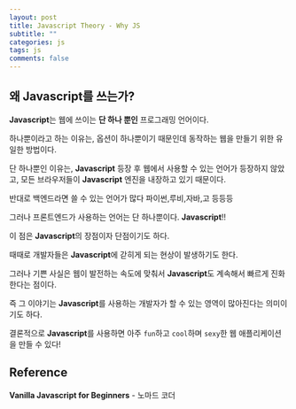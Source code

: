 ```yaml
---
layout: post
title: Javascript Theory - Why JS
subtitle: ""
categories: js
tags: js
comments: false
---
```


## 왜 Javascript를 쓰는가?

**Javascript**는 웹에 쓰이는 **단 하나 뿐인** 프로그래밍 언어이다.

하나뿐이라고 하는 이유는, 옵션이 하나뿐이기 때문인데 동작하는 웹을 만들기 위한 유일한 방법이다.

단 하나뿐인 이유는, **Javascript** 등장 후 웹에서 사용할 수 있는 언어가 등장하지 않았고, 모든 브라우저들이 **Javascript** 엔진을 내장하고 있기 때문이다.

반대로 백엔드라면 쓸 수 있는 언어가 많다 파이썬,루비,자바,고 등등등

그러나 프론트엔드가 사용하는 언어는 단 하나뿐이다. **Javascript**!!

이 점은 **Javascript**의 장점이자 단점이기도 하다.

때때로 개발자들은 **Javascript**에 갇히게 되는 현상이 발생하기도 한다.

그러나 기쁜 사실은 웹이 발전하는 속도에 맞춰서 **Javascript**도 계속해서 빠르게 진화한다는 점이다.

즉 그 이야기는 **Javascript**를 사용하는 개발자가 할 수 있는 영역이 많아진다는 의미이기도 하다.

결론적으로 **Javascript**를 사용하면 아주 `fun`하고 `cool`하며 `sexy`한 웹 애플리케이션을 만들 수 있다!

## Reference

**Vanilla Javascript for Beginners** - 노마드 코더
